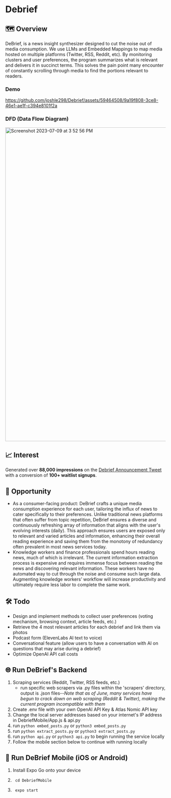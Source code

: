 # Debrief
## :world_map: Overview
DeBrief, is a news insight synthesizer designed to cut the noise out of media consumption. We use LLMs and Embedded Mappings to map media hosted on multiple platforms (Twitter, RSS, Reddit, etc). By monitoring clusters and user preferences, the program summarizes what is relevant and delivers it in succinct terms. This solves the pain point many encounter of constantly scrolling through media to find the portions relevant to readers.

### Demo
https://github.com/joshle298/Debrief/assets/59464508/9a19f808-3ce8-46e1-ae1f-c394e8101f2a

### DFD (Data Flow Diagram)
<img width="986" alt="Screenshot 2023-07-09 at 3 52 56 PM" src="https://github.com/joshle298/Debrief/assets/59464508/8907c612-c558-4f64-b3fc-89f15f9a1433">

## :chart_with_upwards_trend: Interest
Generated over **88,000 impressions** on the [Debrief Announcement Tweet](https://twitter.com/minafahmi_/status/1642899127427125254?s=46&t=FEAelgSnjY-y4meDl6F6Xg) with a conversion of **100+ waitlist signups**.

## :door: Opportunity
- As a consumer-facing product: DeBrief crafts a unique media consumption experience for each user, tailoring the influx of news to cater specifically to their preferences. Unlike traditional news platforms that often suffer from topic repetition, DeBrief ensures a diverse and continuously refreshing array of information that aligns with the user's evolving interests (daily). This approach ensures users are exposed only to relevant and varied articles and information, enhancing their overall reading experience and saving them from the monotony of redundancy often prevalent in most news services today.
- Knowledge workers and finance professionals spend hours reading news, much of which is irrelevant. The current information extraction process is expensive and requires immense focus between reading the news and discovering relevant information. These workers have no automated way to cut through the noise and consume such large data. Augmenting knowledge workers’ workflow will increase productivity and ultimately require less labor to complete the same work.

## 🛠️ Todo
- Design and implement methods to collect user preferences (voting mechanism, browsing context, article feeds, etc.)
- Retrieve the 4 most relevant articles for each debrief and link them via photos
- Podcast form (ElevenLabs AI text to voice)
- Conversational feature (allow users to have a conversation with AI on questions that may arise during a debrief)
- Optimize OpenAI API call costs

## 🌐 Run DeBrief's Backend
1. Scraping services (Reddit, Twitter, RSS feeds, etc.)
   - run specific web scrapers via .py files within the 'scrapers' directory, output is .json files--_Note that as of June, many services have begun to crack down on web scraping (Reddit & Twitter), making the current program incompatible with them_
2. Create .env file with your own OpenAI API Key & Atlas Nomic API key
3. Change the local server addresses based on your internet's IP address in DebriefMobile/App.js & api.py
4. run `python embed_posts.py` or `python3 embed_posts.py`
5. run `python extract_posts.py` or `python3 extract_posts.py`
4. run `python api.py` or `python3 api.py` to begin running the service locally
5. Follow the mobile section below to continue with running locally

## 📱 Run DeBrief Mobile (iOS or Android)

1. Install Expo Go onto your device
2.      cd DebriefMobile
3.      expo start
